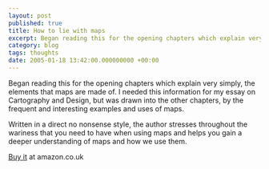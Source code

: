 ```yaml
---
layout: post
published: true
title: How to lie with maps
excerpt: Began reading this for the opening chapters which explain very simply, the elements that maps are made of.
category: blog
tags: thoughts
date: 2005-01-18 13:42:00.000000000 +00:00
---
```

Began reading this for the opening chapters which explain very simply, the elements that maps are made of. I needed this information for my essay on Cartography and Design, but was drawn into the other chapters, by the frequent and interesting examples and uses of maps.

Written in a direct no nonsense style, the author stresses throughout the wariness that you need to have when using maps and helps you gain a deeper understanding of maps and how we use them.

[Buy it](http://www.amazon.co.uk/exec/obidos/ASIN/0226534219/mearso-21) at amazon.co.uk
